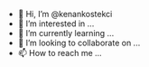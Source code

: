 - 👋 Hi, I’m @kenankostekci
- 👀 I’m interested in ...
- 🌱 I’m currently learning ...
- 💞️ I’m looking to collaborate on ...
- 📫 How to reach me ...

<!---
kenankostekci/kenankostekci is a ✨ special ✨ repository because its `README.md` (this file) appears on your GitHub profile.
You can click the Preview link to take a look at your changes.
--->
